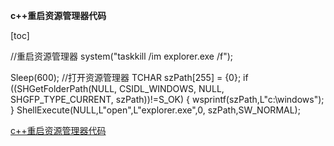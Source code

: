 **c++重启资源管理器代码**

[toc]

//重启资源管理器
system("taskkill /im explorer.exe /f");

Sleep(600);
//打开资源管理器
TCHAR szPath[255] = {0};
if ((SHGetFolderPath(NULL, CSIDL_WINDOWS, NULL, SHGFP_TYPE_CURRENT, szPath))!=S_OK)
{
wsprintf(szPath,L"c:\\windows");
}
ShellExecute(NULL,L"open",L"explorer.exe",0, szPath,SW_NORMAL);





[c++重启资源管理器代码](https://blog.csdn.net/dep36/article/details/52385143)